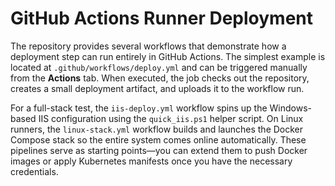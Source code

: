 # GitHub Actions Runner Deployment

The repository provides several workflows that demonstrate how a deployment step
can run entirely in GitHub Actions. The simplest example is located at
`.github/workflows/deploy.yml` and can be triggered manually from the **Actions**
tab. When executed, the job checks out the repository, creates a small
deployment artifact, and uploads it to the workflow run.

For a full-stack test, the `iis-deploy.yml` workflow spins up the Windows-based
IIS configuration using the `quick_iis.ps1` helper script. On Linux runners, the
`linux-stack.yml` workflow builds and launches the Docker Compose stack so the
entire system comes online automatically. These pipelines serve as starting
points—you can extend them to push Docker images or apply Kubernetes manifests
once you have the necessary credentials.
